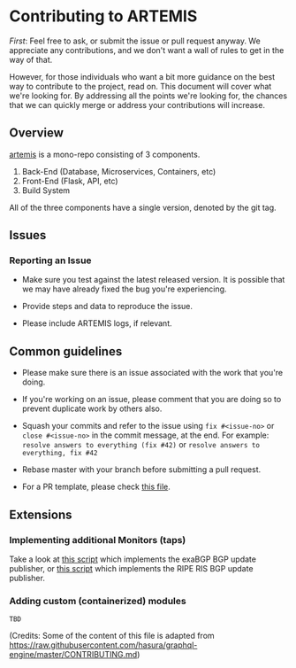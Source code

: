 # Contributing to ARTEMIS

*First*: Feel free to ask, or submit the issue or
pull request anyway. We appreciate any contributions, 
and we don't want a wall of rules to get in
the way of that.

However, for those individuals who want a bit more guidance on the best way to
contribute to the project, read on. This document will cover what we're looking
for. By addressing all the points we're looking for, the chances that we
can quickly merge or address your contributions will increase.

## Overview

[artemis](https://github.com/FORTH-ICS-INSPIRE/artemis) is a mono-repo
consisting of 3 components.

1. Back-End (Database, Microservices, Containers, etc)
2. Front-End (Flask, API, etc)
3. Build System

All of the three components have a single version, denoted by the git
tag.

## Issues

### Reporting an Issue

- Make sure you test against the latest released version. It is possible that we
  may have already fixed the bug you're experiencing.

- Provide steps and data to reproduce the issue.

- Please include ARTEMIS logs, if relevant.

## Common guidelines

- Please make sure there is an issue associated with the work that you're doing.

- If you're working on an issue, please comment that you are doing so to prevent
  duplicate work by others also.

- Squash your commits and refer to the issue using `fix #<issue-no>` or `close
  #<issue-no>` in the commit message, at the end.
  For example: `resolve answers to everything (fix #42)` or `resolve answers to everything, fix #42`

- Rebase master with your branch before submitting a pull request.

- For a PR template, please check [this file](docs/pull_request_template.md).

## Extensions

### Implementing additional Monitors (taps)

Take a look at [this script](backend/core/taps/exabgp_client.py)
which implements the exaBGP BGP update publisher, or
[this script](backend/core/taps/ripe_ris.py) which implements the
RIPE RIS BGP update publisher.

### Adding custom (containerized) modules
```
TBD
```

(Credits: Some of the content of this file is adapted from https://raw.githubusercontent.com/hasura/graphql-engine/master/CONTRIBUTING.md)
